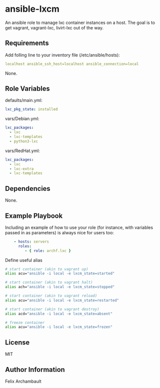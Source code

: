 ansible-lxcm
============

An ansible role to manage lxc container instances on a host. The goal is to get vagrant, vagrant-lxc, livirt-lxc out of the way.

Requirements
------------

Add folling line to your inventory file (/etc/ansible/hosts):

```yaml
localhost ansible_ssh_host=localhost ansible_connection=local
```

None.

Role Variables
--------------

defaults/main.yml:

```yaml
lxc_pkg_state: installed
```

vars/Debian.yml:

```yaml
lxc_packages:
  - lxc
  - lxc-templates
  - python3-lxc
```

vars/RedHat.yml:

```yaml
lxc_packages:
  - lxc
  - lxc-extra
  - lxc-templates
```

Dependencies
------------

None.

Example Playbook
----------------

Including an example of how to use your role (for instance, with variables passed in as parameters) is always nice for users too:

```yaml
    - hosts: servers
      roles:
         - { role: archf.lxc }
```
Define useful alias

```bash
# start container (akin to vagrant up)
alias acu="ansible -i local -e lxcm_state=started"

# start container (akin to vagrant halt)
alias ach="ansible -i local -e lxcm_state=stopped"

# start container (akin to vagrant reload)
alias acu="ansible -i local -e lxcm_state=restarted"

# start container (akin to vagrant destroy)
alias acd="ansible -i local -e lxcm_state=absent"

# freeze container
alias acu="ansible -i local -e lxcm_state=frozen"
```

License
-------

MIT

Author Information
------------------

Felix Archambault
